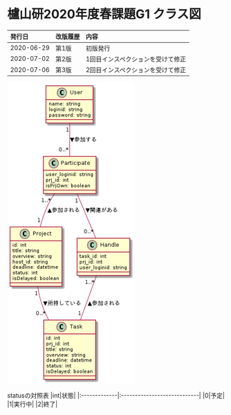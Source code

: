 # 櫨山研2020年度春課題G1 クラス図

|発行日|改版履歴|内容|
|:-------------|:----------------------------|:----------------------------|
|2020-06-29|第1版|初版発行|
|2020-07-02|第2版|1回目インスペクションを受けて修正|
|2020-07-06|第3版|2回目インスペクションを受けて修正|

![](class.png "classdiagram")

statusの対照表
|int|状態|
|:-------------|:----------------------------|
|0|予定|
|1|実行中|
|2|終了|
